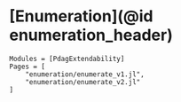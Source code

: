 # [Enumeration](@id enumeration_header)

```@autodocs
Modules = [PdagExtendability]
Pages = [
	"enumeration/enumerate_v1.jl",
	"enumeration/enumerate_v2.jl"
]
```